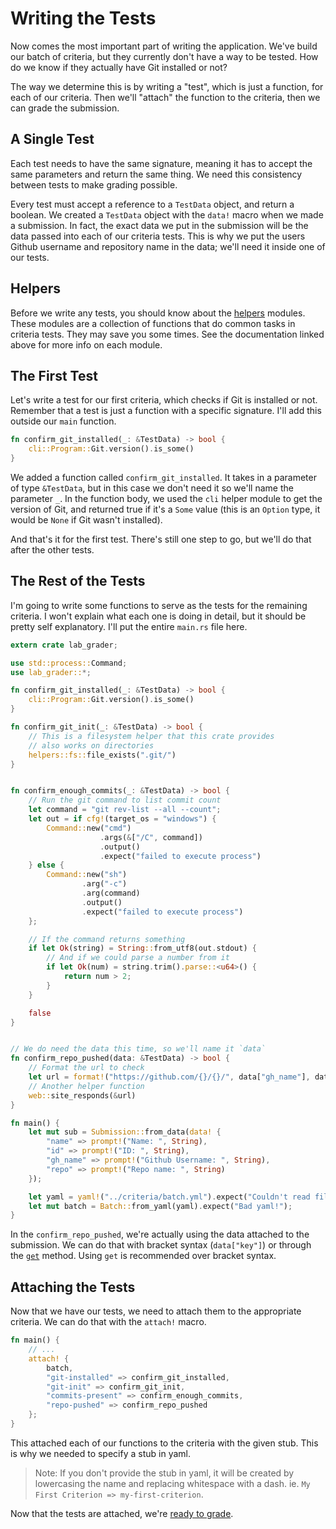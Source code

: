 # Writing the Tests
Now comes the most important part of writing the application. We've build our batch of criteria, but they currently don't have a way to be tested. How do we know if they actually have Git installed or not?

The way we determine this is by writing a "test", which is just a function, for each of our criteria. Then we'll "attach" the function to the criteria, then we can grade the submission.

## A Single Test
Each test needs to have the same signature, meaning it has to accept the same parameters and return the same thing. We need this consistency between tests to make grading possible.

Every test must accept a reference to a `TestData` object, and return a boolean. We created a `TestData` object with the `data!` macro when we made a submission. In fact, the exact data we put in the submission will be the data passed into each of our criteria tests. This is why we put the users Github username and repository name in the data; we'll need it inside one of our tests.

## Helpers
<!-- TODO: Add a link here -->
Before we write any tests, you should know about the [helpers]() modules. These modules are a collection of functions that do common tasks in criteria tests. They may save you some times. See the documentation linked above for more info on each module.

## The First Test
Let's write a test for our first criteria, which checks if Git is installed or not. Remember that a test is just a function with a specific signature. I'll add this outside our `main` function.

```rust
fn confirm_git_installed(_: &TestData) -> bool {
    cli::Program::Git.version().is_some()
}
```

We added a function called `confirm_git_installed`. It takes in a parameter of type `&TestData`, but in this case we don't need it so we'll name the parameter `_`. In the function body, we used the `cli` helper module to get the version of Git, and returned true if it's a `Some` value (this is an `Option` type, it would be `None` if Git wasn't installed).

And that's it for the first test. There's still one step to go, but we'll do that after the other tests.


## The Rest of the Tests
I'm going to write some functions to serve as the tests for the remaining criteria. I won't explain what each one is doing in detail, but it should be pretty self explanatory. I'll put the entire `main.rs` file here.


```rust
extern crate lab_grader;

use std::process::Command;
use lab_grader::*;

fn confirm_git_installed(_: &TestData) -> bool {
    cli::Program::Git.version().is_some()
}

fn confirm_git_init(_: &TestData) -> bool {
    // This is a filesystem helper that this crate provides
    // also works on directories
    helpers::fs::file_exists(".git/")
}


fn confirm_enough_commits(_: &TestData) -> bool {
    // Run the git command to list commit count
    let command = "git rev-list --all --count";
    let out = if cfg!(target_os = "windows") {
        Command::new("cmd")
                    .args(&["/C", command])
                    .output()
                    .expect("failed to execute process")
    } else {
        Command::new("sh")
                .arg("-c")
                .arg(command)
                .output()
                .expect("failed to execute process")
    };

    // If the command returns something
    if let Ok(string) = String::from_utf8(out.stdout) {
        // And if we could parse a number from it
        if let Ok(num) = string.trim().parse::<u64>() {
            return num > 2;
        }
    }

    false
}


// We do need the data this time, so we'll name it `data`
fn confirm_repo_pushed(data: &TestData) -> bool {
    // Format the url to check
    let url = format!("https://github.com/{}/{}/", data["gh_name"], data["repo"]);
    // Another helper function
    web::site_responds(&url)
}

fn main() {
    let mut sub = Submission::from_data(data! {
        "name" => prompt!("Name: ", String),
        "id" => prompt!("ID: ", String),
        "gh_name" => prompt!("Github Username: ", String),
        "repo" => prompt!("Repo name: ", String)
    });

    let yaml = yaml!("../criteria/batch.yml").expect("Couldn't read file");
    let mut batch = Batch::from_yaml(yaml).expect("Bad yaml!");
}
```

In the `confirm_repo_pushed`, we're actually using the data attached to the submission. We can do that with bracket syntax (`data["key"]`) or through the [`get`](https://doc.rust-lang.org/beta/std/collections/struct.HashMap.html#method.get) method. Using `get` is recommended over bracket syntax.


## Attaching the Tests
Now that we have our tests, we need to attach them to the appropriate criteria. We can do that with the `attach!` macro.

```rust
fn main() {
    // ...
    attach! {
        batch,
        "git-installed" => confirm_git_installed,
        "git-init" => confirm_git_init,
        "commits-present" => confirm_enough_commits,
        "repo-pushed" => confirm_repo_pushed
    };
}
```

This attached each of our functions to the criteria with the given stub. This is why we needed to specify a stub in yaml.

> Note: If you don't provide the stub in yaml, it will be created by lowercasing the name and replacing whitespace with a dash. ie. `My First Criterion => my-first-criterion`.

Now that the tests are attached, we're [ready to grade](grade.md).
